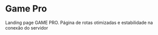# Game Pro
 Landing page GAME PRO. Página de rotas otimizadas e estabilidade na conexão do servidor
